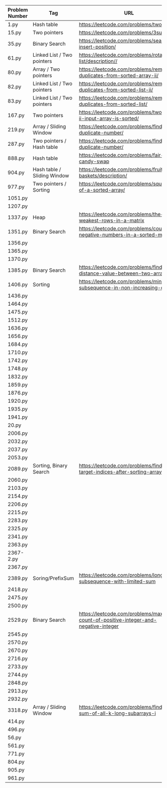 | Problem Number | Tag                         | URL                                                                                    |
| -------------- | --------------------------- | -------------------------------------------------------------------------------------- |
| 1.py           | Hash table                  | <https://leetcode.com/problems/two-sum/>                                               |
| 15.py          | Two pointers                | <https://leetcode.com/problems/3sum/>                                                  |
| 35.py          | Binary Search               | <https://leetcode.com/problems/search-insert-position/>                                |
| 61.py          | Linked List / Two pointers  | <https://leetcode.com/problems/rotate-list/description//>                              |
| 80.py          | Array / Two pointers        | <https://leetcode.com/problems/remove-duplicates-from-sorted-array-ii/>                |
| 82.py          | Linked List / Two pointers  | <https://leetcode.com/problems/remove-duplicates-from-sorted-list-ii/>                 |
| 83.py          | Linked List / Two pointers  | <https://leetcode.com/problems/remove-duplicates-from-sorted-list/>                    |
| 167.py         | Two pointers                | <https://leetcode.com/problems/two-sum-ii-input-array-is-sorted/>                      |
| 219.py         | Array / Sliding Window      | <https://leetcode.com/problems/find-the-duplicate-number/>                             |
| 287.py         | Two pointers / Hash table   | <https://leetcode.com/problems/find-the-duplicate-number/>                             |
| 888.py         | Hash table                  | <https://leetcode.com/problems/fair-candy-swap>                                        |
| 904.py         | Hash table / Sliding Window | <https://leetcode.com/problems/fruit-into-baskets/description/>                        |
| 977.py         | Two pointers / Sorting      | <https://leetcode.com/problems/squares-of-a-sorted-array/>                             |
| 1051.py        |                             |                                                                                        |
| 1207.py        |                             |                                                                                        |
| 1337.py        | Heap                        | <https://leetcode.com/problems/the-k-weakest-rows-in-a-matrix>                         |
| 1351.py        | Binary Search               | <https://leetcode.com/problems/count-negative-numbers-in-a-sorted-matrix>              |
| 1356.py        |                             |                                                                                        |
| 1365.py        |                             |                                                                                        |
| 1370.py        |                             |                                                                                        |
| 1385.py        | Binary Search               | <https://leetcode.com/problems/find-the-distance-value-between-two-arrays>             |
| 1406.py        | Sorting                     | <https://leetcode.com/problems/minimum-subsequence-in-non-increasing-order/>           |
| 1436.py        |                             |                                                                                        |
| 1464.py        |                             |                                                                                        |
| 1475.py        |                             |                                                                                        |
| 1512.py        |                             |                                                                                        |
| 1636.py        |                             |                                                                                        |
| 1656.py        |                             |                                                                                        |
| 1684.py        |                             |                                                                                        |
| 1710.py        |                             |                                                                                        |
| 1742.py        |                             |                                                                                        |
| 1748.py        |                             |                                                                                        |
| 1832.py        |                             |                                                                                        |
| 1859.py        |                             |                                                                                        |
| 1876.py        |                             |                                                                                        |
| 1920.py        |                             |                                                                                        |
| 1935.py        |                             |                                                                                        |
| 1941.py        |                             |                                                                                        |
| 20.py          |                             |                                                                                        |
| 2006.py        |                             |                                                                                        |
| 2032.py        |                             |                                                                                        |
| 2037.py        |                             |                                                                                        |
| 2053.py        |                             |                                                                                        |
| 2089.py        | Sorting, Binary Search      | <https://leetcode.com/problems/find-target-indices-after-sorting-array>                |
| 2060.py        |                             |                                                                                        |
| 2103.py        |                             |                                                                                        |
| 2154.py        |                             |                                                                                        |
| 2206.py        |                             |                                                                                        |
| 2215.py        |                             |                                                                                        |
| 2283.py        |                             |                                                                                        |
| 2325.py        |                             |                                                                                        |
| 2341.py        |                             |                                                                                        |
| 2363.py        |                             |                                                                                        |
| 2367-2.py      |                             |                                                                                        |
| 2367.py        |                             |                                                                                        |
| 2389.py        | Soring/PrefixSum            | <https://leetcode.com/problems/longest-subsequence-with-limited-sum>                   |
| 2418.py        |                             |                                                                                        |
| 2475.py        |                             |                                                                                        |
| 2500.py        |                             |                                                                                        |
| 2529.py        | Binary Search               | <https://leetcode.com/problems/maximum-count-of-positive-integer-and-negative-integer> |
| 2545.py        |                             |                                                                                        |
| 2570.py        |                             |                                                                                        |
| 2670.py        |                             |                                                                                        |
| 2716.py        |                             |                                                                                        |
| 2733.py        |                             |                                                                                        |
| 2744.py        |                             |                                                                                        |
| 2848.py        |                             |                                                                                        |
| 2913.py        |                             |                                                                                        |
| 2932.py        |                             |                                                                                        |
| 3318.py        | Array / Sliding Window      | <https://leetcode.com/problems/find-x-sum-of-all-k-long-subarrays-i>                   |
| 414.py         |                             |                                                                                        |
| 496.py         |                             |                                                                                        |
| 56.py          |                             |                                                                                        |
| 561.py         |                             |                                                                                        |
| 771.py         |                             |                                                                                        |
| 804.py         |                             |                                                                                        |
| 905.py         |                             |                                                                                        |
| 961.py         |                             |                                                                                        |
